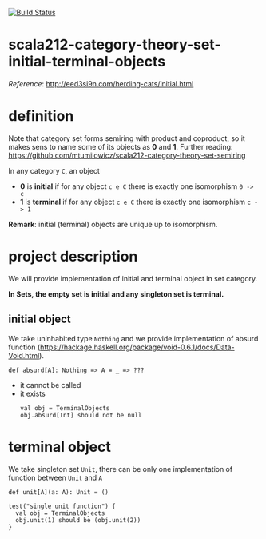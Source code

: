 [![Build Status](https://travis-ci.com/mtumilowicz/scala212-category-theory-set-initial-terminal-objects.svg?branch=master)](https://travis-ci.com/mtumilowicz/scala212-category-theory-set-initial-terminal-objects)

# scala212-category-theory-set-initial-terminal-objects
_Reference_: http://eed3si9n.com/herding-cats/initial.html

# definition
Note that category set forms semiring with product and coproduct,
so it makes sens to name some of its objects as **0** and **1**.
Further reading: https://github.com/mtumilowicz/scala212-category-theory-set-semiring

In any category `C`, an object
* **0** is **initial** if for any object `c e C` there
is exactly one isomorphism `0 -> c`
* **1** is **terminal** if for any object `c e C` there
is exactly one isomorphism `c -> 1`

**Remark**: initial (terminal) objects are unique up to isomorphism.

# project description
We will provide implementation of initial and terminal object in
set category.

**In Sets, the empty set is initial and any singleton set is terminal.**

## initial object
We take uninhabited type `Nothing` and we provide implementation
of absurd function (https://hackage.haskell.org/package/void-0.6.1/docs/Data-Void.html).
```
def absurd[A]: Nothing => A = _ => ???
```
* it cannot be called
* it exists
    ```
    val obj = TerminalObjects
    obj.absurd[Int] should not be null
    ```
# terminal object
We take singleton set `Unit`, there can be only one implementation
of function between `Unit` and `A`
```
def unit[A](a: A): Unit = ()
```
```
test("single unit function") {
  val obj = TerminalObjects
  obj.unit(1) should be (obj.unit(2))
}
```